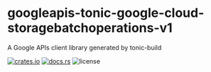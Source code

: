 # googleapis-tonic-google-cloud-storagebatchoperations-v1

A Google APIs client library generated by tonic-build

[![crates.io](https://img.shields.io/crates/v/googleapis-tonic-google-cloud-storagebatchoperations-v1)](https://crates.io/crates/googleapis-tonic-google-cloud-storagebatchoperations-v1)
[![docs.rs](https://img.shields.io/docsrs/googleapis-tonic-google-cloud-storagebatchoperations-v1)](https://docs.rs/googleapis-tonic-google-cloud-storagebatchoperations-v1)
![license](https://img.shields.io/crates/l/googleapis-tonic-google-cloud-storagebatchoperations-v1)
